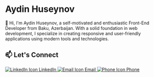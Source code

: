 <body>
  <div>
    <h1>Aydin Huseynov</h1>
    <p>
      👋 Hi, I'm Aydin Huseynov, a self-motivated and enthusiastic Front-End Developer from Baku, Azerbaijan. 
      With a solid foundation in web development, I specialize in creating responsive and user-friendly applications 
      using modern tools and technologies.
    </p>

  <div>
      <h2>📫 Let's Connect</h2>
      <div>
        <a href="https://www.linkedin.com/in/ayd%C4%B1nh%C3%BCseynov/" target="_blank">
          <img src="https://img.icons8.com/color/20/000000/linkedin.png" alt="LinkedIn Icon" /> LinkedIn
        </a>
        <a href="mailto:aydinhuseynov.dev@gmail.com">
          <img src="https://img.icons8.com/color/20/000000/gmail.png" alt="Email Icon" /> Email
        </a>
        <a href="tel:+994553370207">
          <img src="https://img.icons8.com/ios-filled/20/ffffff/phone.png" alt="Phone Icon" /> Phone
        </a>
      </div>
    </div>
  </div>
</body>
